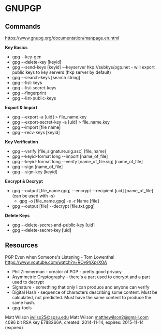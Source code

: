 # GNUPGP

## Commands
https://www.gnupg.org/documentation/manpage.en.html

**Key Basics**

- gpg --key-gen
- gpg --delete-key [keyid]
- gpg --send-keys [keyid] --keyserver hkp://subkys/pgp.net - will export public keys to key servers (hkp server by default)
- gpg --search-keys [search string]
- gpg --list-keys
- gpg --list-secret-keys
- gpg --fingerprint
- gpg --list-public-keys

**Export & Import**

- gpg --export -a [uid] > file_name.key
- gpg --export-secret-key -a [uid] > file_name.key
- gpg --import [file name]
- gpg --recv-keys [keyid]

**Key Verification**

- gpg --verify [file_signature.sig.asc] [file_name]
- gpg --keyid-format long --import [name_of_file]
- gpg --keyid-format long --verify [name_of_file.sig] [name_of_file]
- gpg --sign [name_of_file]
- gpg --sign-key [keyid]

**Encrypt & Decrypt**

- gpg --output [file_name.gpg] --encrypt --recipient [uid] [name_of_file] (can be used with -s)
    - gpg -o [file_name.gpg] -e -r Name [file]
- gpg --output [file] --decrypt [file.txt.gpg]

**Delete Keys**

- gpg --delete-secret-and-public-key [uid]
- gpg --delete-secret-key [uid]

## Resources

PGP Even when Someone's Listening - Tom Lowenthal
https://www.youtube.com/watch?v=ROv9hXprXOA

- Phil Zimmerman - creator of PGP - pretty good privacy
- Asymmetric Cryptography - there's a part used to encrypt and a part used to decrypt
- Signature - something that only I can produce and anyone can verify
- Digital Hash - sequence of characters describing some content. Must be calculated, not predicted. Must have the same content to produce the same hash.
- gpg-tools

Matt Wilson <jwilso25@spsu.edu>
Matt Wilson <matthewilson2@gmail.com>
  4096 bit RSA key E788266A, created: 2014-11-14, expires: 2015-11-14 (expired)
